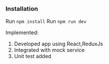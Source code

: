 ### Installation

Run `npm install`
Run `npm run dev` 


Implemented:
 1) Developed app using React,ReduxJs
 2) Integrated with mock service
 3) Unit test added
 